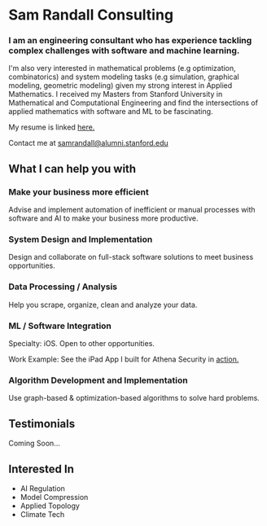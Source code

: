 # Sam Randall Consulting
### I am an engineering consultant who has experience tackling complex challenges with software and machine learning.

I'm also very interested in mathematical problems (e.g optimization, combinatorics) and system modeling tasks (e.g simulation, graphical modeling, geometric modeling) given my strong interest in Applied Mathematics. I received my Masters from Stanford University in Mathematical and Computational Engineering and find the intersections of applied mathematics with software and ML to be fascinating.

My resume is linked <a href="https://sam-randall.github.io/samrandall.github.io/resume/ConsultantRandall_Resume.pdf" target="_blank">here.</a>

Contact me at samrandall@alumni.stanford.edu


## What I can help you with
### Make your business more efficient

Advise and implement automation of inefficient or manual processes with software and AI to make your business more productive.


### System Design and Implementation
Design and collaborate on full-stack software solutions to meet business opportunities.
### Data Processing / Analysis
Help you scrape, organize, clean and analyze your data.
### ML / Software Integration

Specialty: iOS. Open to other opportunities.

Work Example: See the iPad App I built for Athena Security in <a href="https://www.youtube.com/watch?v=r2YbpxIprDI" target="_blank">action.</a>

### Algorithm Development and Implementation
Use graph-based & optimization-based algorithms to solve hard problems.

## Testimonials

Coming Soon...

## Interested In
- AI Regulation
- Model Compression
- Applied Topology
- Climate Tech





